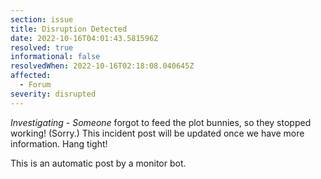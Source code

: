 ```yaml
---
section: issue
title: Disruption Detected
date: 2022-10-16T04:01:43.581596Z
resolved: true
informational: false
resolvedWhen: 2022-10-16T02:18:08.040645Z
affected:
  - Forum
severity: disrupted
---
```

*Investigating* - _Someone_ forgot to feed the plot bunnies, so they stopped working! (Sorry.) This incident post will be updated once we have more information. Hang tight!

This is an automatic post by a monitor bot.
        